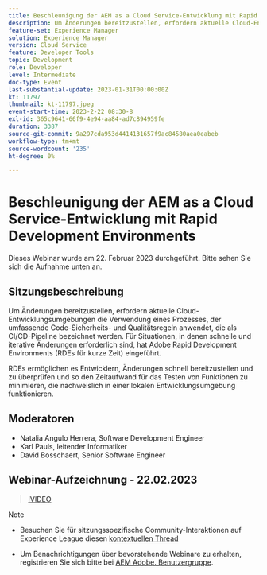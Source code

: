 ```yaml
---
title: Beschleunigung der AEM as a Cloud Service-Entwicklung mit Rapid Development Environments
description: Um Änderungen bereitzustellen, erfordern aktuelle Cloud-Entwicklungsumgebungen die Verwendung eines Prozesses, der umfassende Code-Sicherheits- und Qualitätsregeln anwendet, die als CI/CD-Pipeline bezeichnet werden. Für Situationen, in denen schnelle und iterative Änderungen erforderlich sind, hat Adobe Rapid Development Environments (RDEs, kurz RDEs) eingeführt. RDEs ermöglichen es Entwicklern, Änderungen schnell bereitzustellen und zu überprüfen. So wird der Zeitaufwand für das Testen von Funktionen, die nachweislich in einer lokalen Entwicklungsumgebung funktionieren, minimiert.
feature-set: Experience Manager
solution: Experience Manager
version: Cloud Service
feature: Developer Tools
topic: Development
role: Developer
level: Intermediate
doc-type: Event
last-substantial-update: 2023-01-31T00:00:00Z
kt: 11797
thumbnail: kt-11797.jpeg
event-start-time: 2023-2-22 08:30-8
exl-id: 365c9641-66f9-4e94-aa84-ad7c894959fe
duration: 3387
source-git-commit: 9a297cda953d4414131657f9ac84580aea0eabeb
workflow-type: tm+mt
source-wordcount: '235'
ht-degree: 0%

---
```


# Beschleunigung der AEM as a Cloud Service-Entwicklung mit Rapid Development Environments

Dieses Webinar wurde am 22. Februar 2023 durchgeführt. Bitte sehen Sie sich die Aufnahme unten an.

## Sitzungsbeschreibung

Um Änderungen bereitzustellen, erfordern aktuelle Cloud-Entwicklungsumgebungen die Verwendung eines Prozesses, der umfassende Code-Sicherheits- und Qualitätsregeln anwendet, die als CI/CD-Pipeline bezeichnet werden. Für Situationen, in denen schnelle und iterative Änderungen erforderlich sind, hat Adobe Rapid Development Environments (RDEs für kurze Zeit) eingeführt.

RDEs ermöglichen es Entwicklern, Änderungen schnell bereitzustellen und zu überprüfen und so den Zeitaufwand für das Testen von Funktionen zu minimieren, die nachweislich in einer lokalen Entwicklungsumgebung funktionieren.

## Moderatoren

* Natalia Angulo Herrera, Software Development Engineer
* Karl Pauls, leitender Informatiker
* David Bosschaert, Senior Software Engineer

## Webinar-Aufzeichnung - 22.02.2023

>[!VIDEO](https://video.tv.adobe.com/v/3415876)

>[!NOTE]
>
>* Besuchen Sie für sitzungsspezifische Community-Interaktionen auf Experience League diesen [kontextuellen Thread](http://bit.ly/3x1Cl8x)
>
>* Um Benachrichtigungen über bevorstehende Webinare zu erhalten, registrieren Sie sich bitte bei [AEM Adobe. Benutzergruppe](https://aem-augs.adobe.com/).
